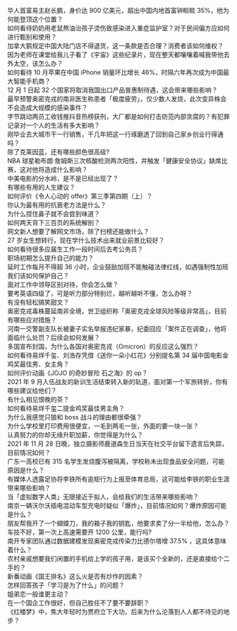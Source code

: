 华人首富易主赵长鹏，身价达 900 亿美元，超出中国内地首富钟睒睒 35%，他为何能登顶这个位置？  
如何看待奶奶用老鼠熬油治孩子烫伤致感染进入重症监护室？对于民间偏方应如何进行甄别和使用？  
加拿大鹅规定中国大陆门店不得退货，这一条款是否合理？消费者该如何维权？  
因为老师在课堂给我儿子看了《宇宙》这些纪录片，现在整天都嚷嚷着喊我带他去外太空，该怎么办？  
如何看待 10 月苹果在中国 iPhone 销量环比增长 46%，时隔六年再次成为中国最大智能手机商？  
12 月 1 日起 32 个国家将取消我国出口产品普惠制待遇，这会带来哪些影响？  
最早预警奥密克戎的南非医生称患者「极度疲劳」，仅少数人发烧，此次变异株会不会造成大规模的感染事件？  
字节跳动两员工收钱推抖音热榜获刑，大厂都是如何打击防范内部贪腐的？有犯罪记录对一个人的生活有多大影响？  
刚毕业去大城市干一行销售，干几年把这一行琢磨透了回到自己家乡创业行得通吗？  
除了克莱因蓝，还有哪些颜色很高级?  
NBA 球星勒布朗·詹姆斯三次核酸检测两次阳性，并触发「健康安全协议」缺席比赛，这对他将造成什么影响？  
中美电影的分水岭，是不是已经出现了？  
有哪些有用的人生建议？  
如何评价《令人心动的 offer》第三季第四期（上）？  
你认为最有用的抗衰老方法是什么？  
为什么捏住鼻子就不会尝到味道？  
如何两天背下三百页的系统解剖？  
网文新人想要了解网文市场，除了扫榜还能做什么？  
27 岁女生想转行，现在学什么技术出来就业前景比较好？  
如何看待很多应届生工作一段时间后去考公务员？  
职场初期怎么提升自己的能力？  
延时工作每月不得超 36 小时，企业鼓励加班不能触碰法律红线，如遇强制性加班我们该如何保护自己？  
面对工作中领导区别对待，你会怎么做？  
要考英语四级了，可是听力部分特别烂，越听越听不懂，怎么办呀？  
有没有轻松搞笑甜文？  
奥密克戎毒株蔓延南非全境，世卫组织称「奥密克戎全球风险等级非常高」，目前有哪些应对措施？  
河南一交警副支队长被妻子实名举报违纪家暴，纪委回应「案件正在调查」，他将面临什么处罚？后续会如何发展？  
多国宣布封国，为什么各国对奥密克戎（Omicron）的反应这么强烈？  
如何看待易烊千玺、刘浩存凭借《送你一朵小红花》分别提名第 34 届中国电影金鸡奖最佳男、女主角？  
如何评价动画《JOJO 的奇妙冒险 石之海》的 op？  
2021 年 9 月入伍战友的新训生活结束转入新的轨道，面对第一个军旅转折，你有哪些建议给他们？  
有什么相见恨晚的茶？  
如何看待易烊千玺二提金鸡奖最佳男主角？  
为什么我感觉只狼和 boss 战斗的理由都很牵强？  
为什么学校里打印费用很便宜，一毛到两毛一张，外面的要一块一张？  
认真努力的你却无缘升职加薪，你觉得是为什么？  
2021 年 11 月 28 日晚，独立摄影师鹿道森生日当天在社交平台留下遗言后失踪，目前情况如何？  
广东一高校已有 315 名学生发烧腹泻被隔离，学校称未出现食品安全问题，可能原因是什么？  
有媒体人透露足协将李铁所有逾矩行为上报至体育总局，这可能给李铁的职业生涯带来哪些影响？  
当「虚拟数字人类」无限接近于拟人，会给我们的生活带来哪些影响？  
南京一辆沃尔沃插电混动车型充电时疑似「爆炸」，目前情况如何？爆炸原因可能是什么？  
朋友帮我开了一个蝴蝶刀，我的箱子我的钥匙，他要求卖了分一半给他，怎么办？  
车技不好，第一次上高速需要开 1200 公里，能行吗?  
南开专家团队通过数据建模发现奥密克戎传染力比德尔塔增 37.5% ，这具体意味着什么？  
农村亲戚想要我们闲置的手机给上学的孩子用，是该买个全新的，还是直接给个二手的？  
新番动画《国王排名》这么火是否有炒作的因素？  
怎样回答孩子「学习是为了什么」的问题？  
姐弟恋一般谁更主动？  
在一个国企工作很好，但自己胜任不了要不要辞职？  
《红楼梦》中，焦大年轻时为贾府立下大功，后来为什么沦落到人人都不待见的地步？  
